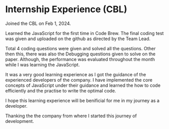 # Internship Experience (CBL)

Joined the CBL on Feb 1, 2024. 

Learned the JavaScript for the first time in Code Brew. The final coding test was given and uploaded on the github as directed by the Team Lead.

Total 4 coding questions were given and solved all the questions. Other then this, there was also the Debugging questions given to solve on the paper. Although, the performance was evaluated throughout the month while I was learning the JavaScript.

It was a very good learning experience as I got the guidance of the experienced developers of the company. I have implemented the core concepts of JavaScript under their guidance and learned the how to code efficiently and the practise to write the optimal code.

I hope this learning experience will be benificial for me in my journey as a developer.

Thanking the the company from where I started this journey of development.
